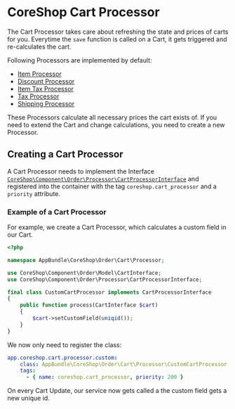 # CoreShop Cart Processor

The Cart Processor takes care about refreshing the state and prices of carts for you. Everytime the ```save``` function is called
on a Cart, it gets triggered and re-calculates the cart.

Following Processors are implemented by default:

 - [Item Processor](https://github.com/coreshop/CoreShop/blob/master/src/CoreShop/Component/Core/Order/Processor/CartItemProcessor.php)
 - [Discount Processor](https://github.com/coreshop/CoreShop/blob/master/src/CoreShop/Component/Core/Order/Processor/CartDiscountProcessor.php)
 - [Item Tax Processor](https://github.com/coreshop/CoreShop/blob/master/src/CoreShop/Component/Core/Order/Processor/CartItemTaxProcessor.php)
 - [Tax Processor](https://github.com/coreshop/CoreShop/blob/master/src/CoreShop/Component/Core/Order/Processor/CartTaxProcessor.php)
 - [Shipping Processor](https://github.com/coreshop/CoreShop/blob/master/src/CoreShop/Component/Core/Order/Processor/CartShippingProcessor.php)

These Processors calculate all necessary prices the cart exists of. If you need to extend the Cart and change calculations, you need
to create a new Processor.

## Creating a Cart Processor

A Cart Processor needs to implement the Interface [```CoreShop\Component\Order\Processor\CartProcessorInterface```](https://github.com/coreshop/CoreShop/blob/master/src/CoreShop/Component/Order/Processor/CartProcessorInterface.php) and registered
into the container with the tag ```coreshop.cart_processor``` and a ```priority``` attribute.

### Example of a Cart Processor
For example, we create a Cart Processor, which calculates a custom field in our Cart.

```php
<?php

namespace AppBundle\CoreShop\Order\Cart\Processor;

use CoreShop\Component\Order\Model\CartInterface;
use CoreShop\Component\Order\Processor\CartProcessorInterface;

final class CustomCartProcessor implements CartProcessorInterface
{
    public function process(CartInterface $cart)
    {
        $cart->setCustomField(uniqid());
    }
}
```

We now only need to register the class:

```yaml
app.coreshop.cart.processor.custom:
    class: AppBundle\CoreShop\Order\Cart\Processor\CustomCartProcessor
    tags:
      - { name: coreshop.cart_processor, priority: 200 }
```

On every Cart Update, our service now gets called a the custom field gets a new unique id.